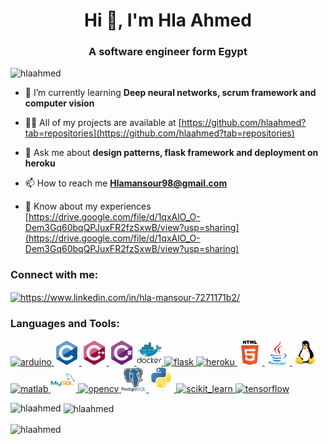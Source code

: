 <h1 align="center">Hi 👋, I'm Hla Ahmed</h1>
<h3 align="center">A software engineer form Egypt</h3>

<p align="left"> <img src="https://komarev.com/ghpvc/?username=hlaahmed&label=Profile%20views&color=0e75b6&style=flat" alt="hlaahmed" /> </p>

- 🌱 I’m currently learning **Deep neural networks, scrum framework and computer vision**

- 👨‍💻 All of my projects are available at [https://github.com/hlaahmed?tab=repositories](https://github.com/hlaahmed?tab=repositories)

- 💬 Ask me about **design patterns, flask framework and deployment on heroku**

- 📫 How to reach me **Hlamansour98@gmail.com**

- 📄 Know about my experiences [https://drive.google.com/file/d/1qxAlO_O-Dem3Gq60bqQPJuxFR2fzSxwB/view?usp=sharing](https://drive.google.com/file/d/1qxAlO_O-Dem3Gq60bqQPJuxFR2fzSxwB/view?usp=sharing)

<h3 align="left">Connect with me:</h3>
<p align="left">
<a href="https://www.linkedin.com/in/hla-mansour-7271171b2" target="blank"><img align="center" src="https://cdn.jsdelivr.net/npm/simple-icons@3.0.1/icons/linkedin.svg" alt="https://www.linkedin.com/in/hla-mansour-7271171b2/" height="30" width="40" /></a>
</p>

<h3 align="left">Languages and Tools:</h3>
<p align="left"> <a href="https://www.arduino.cc/" target="_blank"> <img src="https://cdn.worldvectorlogo.com/logos/arduino-1.svg" alt="arduino" width="40" height="40"/> </a> <a href="https://www.cprogramming.com/" target="_blank"> <img src="https://raw.githubusercontent.com/devicons/devicon/master/icons/c/c-original.svg" alt="c" width="40" height="40"/> </a> <a href="https://www.w3schools.com/cpp/" target="_blank"> <img src="https://raw.githubusercontent.com/devicons/devicon/master/icons/cplusplus/cplusplus-original.svg" alt="cplusplus" width="40" height="40"/> </a> <a href="https://www.w3schools.com/cs/" target="_blank"> <img src="https://raw.githubusercontent.com/devicons/devicon/master/icons/csharp/csharp-original.svg" alt="csharp" width="40" height="40"/> </a> <a href="https://www.docker.com/" target="_blank"> <img src="https://raw.githubusercontent.com/devicons/devicon/master/icons/docker/docker-original-wordmark.svg" alt="docker" width="40" height="40"/> </a> <a href="https://flask.palletsprojects.com/" target="_blank"> <img src="https://www.vectorlogo.zone/logos/pocoo_flask/pocoo_flask-icon.svg" alt="flask" width="40" height="40"/> </a> <a href="https://heroku.com" target="_blank"> <img src="https://www.vectorlogo.zone/logos/heroku/heroku-icon.svg" alt="heroku" width="40" height="40"/> </a> <a href="https://www.w3.org/html/" target="_blank"> <img src="https://raw.githubusercontent.com/devicons/devicon/master/icons/html5/html5-original-wordmark.svg" alt="html5" width="40" height="40"/> </a> <a href="https://www.java.com" target="_blank"> <img src="https://raw.githubusercontent.com/devicons/devicon/master/icons/java/java-original.svg" alt="java" width="40" height="40"/> </a> <a href="https://www.linux.org/" target="_blank"> <img src="https://raw.githubusercontent.com/devicons/devicon/master/icons/linux/linux-original.svg" alt="linux" width="40" height="40"/> </a> <a href="https://www.mathworks.com/" target="_blank"> <img src="https://raw.githubusercontent.com/simple-icons/simple-icons/master/icons/mathworks.svg" alt="matlab" width="40" height="40"/> </a> <a href="https://www.mysql.com/" target="_blank"> <img src="https://raw.githubusercontent.com/devicons/devicon/master/icons/mysql/mysql-original-wordmark.svg" alt="mysql" width="40" height="40"/> </a> <a href="https://opencv.org/" target="_blank"> <img src="https://www.vectorlogo.zone/logos/opencv/opencv-icon.svg" alt="opencv" width="40" height="40"/> </a> <a href="https://www.postgresql.org" target="_blank"> <img src="https://raw.githubusercontent.com/devicons/devicon/master/icons/postgresql/postgresql-original-wordmark.svg" alt="postgresql" width="40" height="40"/> </a> <a href="https://www.python.org" target="_blank"> <img src="https://raw.githubusercontent.com/devicons/devicon/master/icons/python/python-original.svg" alt="python" width="40" height="40"/> </a> <a href="https://scikit-learn.org/" target="_blank"> <img src="https://upload.wikimedia.org/wikipedia/commons/0/05/Scikit_learn_logo_small.svg" alt="scikit_learn" width="40" height="40"/> </a> <a href="https://www.tensorflow.org" target="_blank"> <img src="https://www.vectorlogo.zone/logos/tensorflow/tensorflow-icon.svg" alt="tensorflow" width="40" height="40"/> </a> </p>

<p><img align="left" src="https://github-readme-stats.vercel.app/api/top-langs?username=hlaahmed&show_icons=true&locale=en&layout=compact" alt="hlaahmed" /></p>

<p>&nbsp;<img align="center" src="https://github-readme-stats.vercel.app/api?username=hlaahmed&show_icons=true&locale=en" alt="hlaahmed" /></p>

<p><img align="center" src="https://github-readme-streak-stats.herokuapp.com/?user=hlaahmed&" alt="hlaahmed" /></p>
